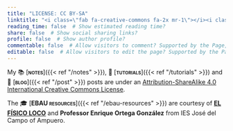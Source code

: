 ```yaml
---
title: "LICENSE: CC BY-SA"
linktitle: "<i class=\"fab fa-creative-commons fa-2x mr-1\"></i><i class=\"fab fa-creative-commons-by fa-2x mr-1\"></i><i class=\"fab fa-creative-commons-sa fa-2x\"></i>"
reading_time: false  # Show estimated reading time?
share: false  # Show social sharing links?
profile: false  # Show author profile?
commentable: false  # Allow visitors to comment? Supported by the Page, Post, and Docs content types.
editable: false  # Allow visitors to edit the page? Supported by the Page, Post, and Docs content types.
---
```


My 📚 [<span style="font-variant:small-caps;">**notes**</span>]({{< ref "/notes" >}}), 👐 [<span style="font-variant:small-caps;">**tutorials**</span>]({{< ref "/tutorials" >}}) and 💬 [<span style="font-variant:small-caps;">**blog**</span>]({{< ref "/post" >}}) posts are under an [Attribution-ShareAlike 4.0 International Creative Commons License](https://creativecommons.org/licenses/by-sa/4.0/deed.en).

<center>
<i class="fab fa-creative-commons fa-2x mr-1"></i><i class="fab fa-creative-commons-by fa-2x mr-1"></i><i class="fab fa-creative-commons-sa fa-2x"></i>
</center>

The 🎓 [<span style="font-variant:small-caps;">**EBAU resources**</span>]({{< ref "/ebau-resources" >}}) are courtesy of [**EL FÍSICO LOCO**](http://elfisicoloco.blogspot.com) and **Professor Enrique Ortega González** from IES José del Campo of Ampuero.
